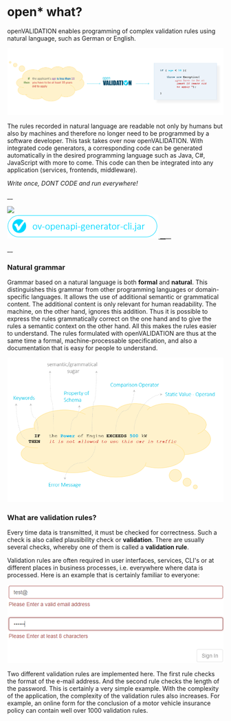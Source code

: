 # open\* what?

openVALIDATION enables programming of complex validation rules using natural language, such as German or English. 

![](.gitbook/assets/language-to-code.png)

The rules recorded in natural language are readable not only by humans but also by machines and therefore no longer need to be programmed by a software developer. This task takes over now openVALIDATION. With integrated code generators, a corresponding code can be generated automatically in the desired programming language such as Java, C\#, JavaScript with more to come. This code can then be integrated into any application \(services, frontends, middleware\). 

_Write once, DONT CODE and run everywhere!_

\_\_

[![](.gitbook/assets/button1%20%285%29.PNG) ](http://download.openvalidation.io/openvalidation.jar)  
[![](.gitbook/assets/button2%20%283%29.PNG) __](http://download.openvalidation.io/ov-openapi-generator-cli.jar)\_\_

\_\_

### Natural grammar

Grammar based on a natural language is both **formal** and **natural**. This distinguishes this grammar from other programming languages or domain-specific languages. It allows the use of additional semantic or grammatical content. The additional content is only relevant for human readability. The machine, on the other hand, ignores this addition. Thus it is possible to express the rules grammatically correct on the one hand and to give the rules a semantic context on the other hand. All this makes the rules easier to understand. The rules formulated with openVALIDATION are thus at the same time a formal, machine-processable specification, and also a documentation that is easy for people to understand.

![](.gitbook/assets/grammar2.png)

### What are validation rules?

Every time data is transmitted, it must be checked for correctness. Such a check is also called plausibility check or **validation**. There are usually several checks, whereby one of them is called a **validation rule**.

Validation rules are often required in user interfaces, services, CLI's or at different places in business processes, i.e. everywhere where data is processed. Here is an example that is certainly familiar to everyone:

![](.gitbook/assets/login-2.png)

Two different validation rules are implemented here. The first rule checks the format of the e-mail address. And the second rule checks the length of the password. This is certainly a very simple example. With the complexity of the application, the complexity of the validation rules also increases. For example, an online form for the conclusion of a motor vehicle insurance policy can contain well over 1000 validation rules. 



